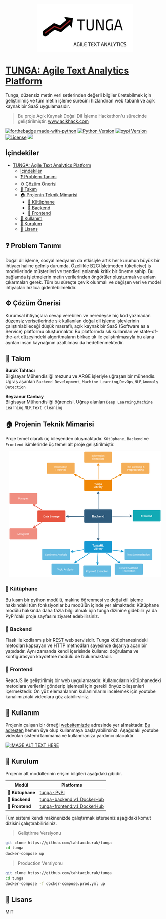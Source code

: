 <p align="center">
    <img src="images/tunga.png" width="300" height="150" />
</p>


# [TUNGA: Agile Text Analytics Platform](http://tunga.ml)
Tunga, düzensiz metin veri setlerinden değerli bilgiler üretebilmek için geliştirilmiş ve tüm metin işleme sürecini 
hızlandıran web tabanlı ve açık kaynak bir SaaS uygulamasıdır. 
> Bu proje Açık Kaynak Doğal Dil İşleme Hackathon'u sürecinde
geliştirilmiştir. www.acikhack.com



  

[![forthebadge made-with-python](http://ForTheBadge.com/images/badges/made-with-python.svg)](https://www.python.org/) [![Python Version](https://img.shields.io/pypi/pyversions/tunga?style=plastic)](https://img.shields.io/pypi/pyversions/sadedegel) [![pypi Version](https://img.shields.io/pypi/v/tunga?style=plastic&logo=PyPI)](https://pypi.org/project/tunga/) [![License](https://img.shields.io/pypi/l/tunga)](https://github.com/GlobalMaksimum/sadedegel/blob/master/LICENSE)
<img src="https://travis-ci.com/tahtaciburak/tunga.svg?token=nnqL1e1pEDHAHFsZzkNx&branch=master"></img>  

## İçindekiler
- [TUNGA: Agile Text Analytics Platform](#tunga-agile-text-analytics-platform)
  - [İçindekiler](#i̇çindekiler)
  - [:question: Problem Tanımı](#question-problem-tanımı)
  - [:gear: Çözüm Önerisi](#gear-çözüm-önerisi)
  - [:dancers: Takım](#dancers-takım)
  - [:house: Projenin Teknik Mimarisi](#house-projenin-teknik-mimarisi)
    - [:book: Kütüphane](#book-kütüphane)
    - [:satellite: Backend](#satellite-backend)
    - [:tada: Frontend](#tada-frontend)
  - [:wrench: Kullanım](#wrench-kullanım)
  - [:construction: Kurulum](#construction-kurulum)
  - [📝 Lisans](#-lisans)

## :question: Problem Tanımı
Doğal dil işleme, sosyal medyanın da etkisiyle artık her kurumun büyük bir ihtiyacı haline gelmiş durumda. Özellikle B2C(İşletmeden tüketiciye)  iş modellerinde müşterileri ve trendleri anlamak kritik bir öneme sahip. Bu bağlamda işletmelerin metin verilerinden öngörüler oluşturmalı ve anlam çıkarmaları gerek. Tüm bu süreçte çevik olunmalı ve değişen veri ve model ihtiyaçları hızlıca giderilebilmelidir.

## :gear: Çözüm Önerisi
Kurumsal ihtiyaçlara cevap verebilen ve neredeyse hiç kod yazmadan düzensiz verisetlerinde sık kullanılan doğal dil işleme işlevlerinin çalıştırılabileceği düşük masraflı, açık kaynak bir SaaS (Software as a Service) platformu oluşturmaktır. Bu platformda sık kullanılan ve state-of-the-art düzeyindeki algoritmaların birkaç tık ile çalıştırılmasıyla bu alana ayrılan insan kaynağının azaltılması da hedeflenmektedir.

## :dancers: Takım

**Burak Tahtacı**  
Bilgisayar Mühendisliği mezunu ve ARGE işleriyle uğraşan bir mühendis. Uğraş aşanları `Backend Development`, `Machine Learning`,`DevOps`,`NLP`,`Anomaly Detection`

**Beyzanur Canbay**  
Bilgisayar Mühendisliği öğrencisi. Uğraş alanları `Deep Learning`,`Machine Learning`,`NLP`,`Text Cleaning`

## :house: Projenin Teknik Mimarisi

Proje temel olarak üç bileşenden oluşmaktadır. `Kütüphane`, `Backend` ve `Frontend` isimlerinde üç temel alt proje geliştirilmiştir. 

<p align="center">
    <img src="images/tunga_system_diagram.png" width="480"\>
</p>

### :book: Kütüphane
Bu kısım bir python modülü, makine öğrenmesi ve doğal dil işleme hakkındaki tüm fonksiyonlar bu modülün içinde yer almaktadır. Kütüphane modülü hakkında daha fazla bilgi almak için tunga dizinine gidebilir ya da PyPi'daki proje sayfasını ziyaret edebilirsiniz.

### :satellite: Backend
Flask ile kodlanmış bir REST web servisidir. Tunga kütüphanesindeki metodları kapsayan ve HTTP methodları sayesinde dışarıya açan bir yapıdadır. Aynı zamanda kendi içerisinde kullanıcı doğrulama ve konfigürasyon kaydetme modülü de bulunmaktadır.

### :tada: Frontend
ReactJS ile geliştirilmiş bir web uygulamasıdır. Kullanıcıların kütüphanedeki metodlara verilerini gönderip işlemesi için gerekli önyüz bileşenleri içermektedir. Ön yüz elemanlarının kullanımlarını incelemek için youtube kanalımızdaki videolara göz atabilirsiniz.

## :wrench: Kullanım

Projenin çalışan bir örneği [websitemizde](http://tunga.ml) adresinde yer almaktadır. [Bu adresten](http://tunga.ml:3000/register) hemen üye olup kullanmaya başlayabilirsiniz. Aşağıdaki youtube videoları sistemi tanımanıa ve kullanmanıza yardımcı olacaktır.

[![IMAGE ALT TEXT HERE](https://img.youtube.com/vi/YOUTUBE_VIDEO_ID_HERE/0.jpg)](https://www.youtube.com/watch?v=YOUTUBE_VIDEO_ID_HERE)

## :construction: Kurulum
Projenin alt modüllerinin erişim bilgileri aşağıdaki gibidir.

| Modül                     | Platforms                                              |
| ------------------------ | ------------------------------------------------------ |
| :book: **Kütüphane**         | [tunga · PyPI](https://pypi.org/project/tunga/)        |
| :satellite: **Backend**      | [tunga-backend:v1 DockerHub](https://hub.docker/tahtaciburak)|
| :tada: **Frontend**   | [tunga-frontend:v1 DockerHub](https://hub.docker/tahtaciburak)|

Tüm sistemi kendi makinenizde çalıştırmak isterseniz aşağıdaki komut dizisini çalıştırabilirisiniz.

> Geliştirme Versiyonu
```bash
git clone https://github.com/tahtaciburak/tunga
cd tunga
docker-compose up
```

> Production Versiyonu
```bash
git clone https://github.com/tahtaciburak/tunga
cd tunga
docker-compose -f docker-compose.prod.yml up
```


## 📝 Lisans
MIT


